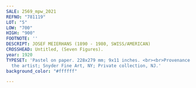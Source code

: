 ```yaml
---
SALE: 2569_mpw_2021
REFNO: "781119"
LOT: "5"
LOW: "700"
HIGH: "900"
FOOTNOTE: ''
DESCRIPT: JOSEF MEIERHANS (1890 - 1980, SWISS/AMERICAN)
CROSSHEAD: Untitled, (Seven Figures).
year: 1920
TYPESET: 'Pastel on paper. 228x279 mm; 9x11 inches. <br><br>Provenance: Estate of
  the artist; Snyder Fine Art, NY; Private collection, NJ.'
background_color: "#ffffff"

---
```

